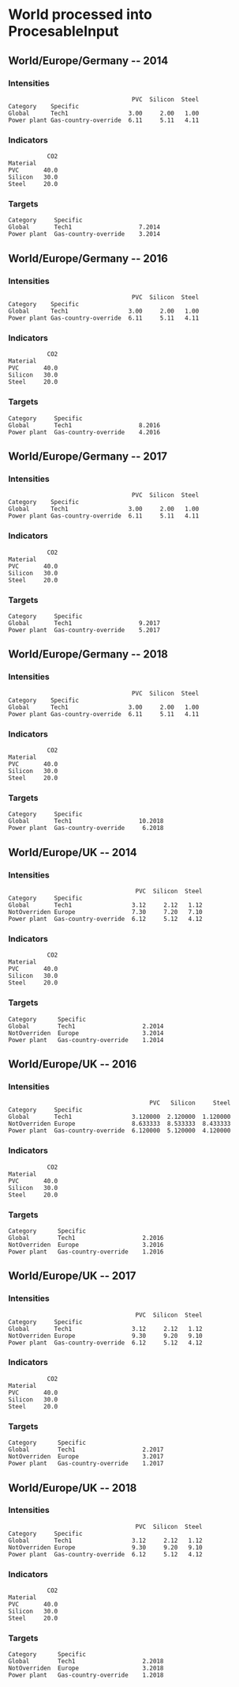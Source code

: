 # World processed into ProcesableInput

## World/Europe/Germany -- 2014
### Intensities
```
                                   PVC  Silicon  Steel
Category    Specific                                  
Global      Tech1                 3.00     2.00   1.00
Power plant Gas-country-override  6.11     5.11   4.11
```

### Indicators
```
           CO2
Material      
PVC       40.0
Silicon   30.0
Steel     20.0
```

### Targets
```
Category     Specific            
Global       Tech1                   7.2014
Power plant  Gas-country-override    3.2014
```

## World/Europe/Germany -- 2016
### Intensities
```
                                   PVC  Silicon  Steel
Category    Specific                                  
Global      Tech1                 3.00     2.00   1.00
Power plant Gas-country-override  6.11     5.11   4.11
```

### Indicators
```
           CO2
Material      
PVC       40.0
Silicon   30.0
Steel     20.0
```

### Targets
```
Category     Specific            
Global       Tech1                   8.2016
Power plant  Gas-country-override    4.2016
```

## World/Europe/Germany -- 2017
### Intensities
```
                                   PVC  Silicon  Steel
Category    Specific                                  
Global      Tech1                 3.00     2.00   1.00
Power plant Gas-country-override  6.11     5.11   4.11
```

### Indicators
```
           CO2
Material      
PVC       40.0
Silicon   30.0
Steel     20.0
```

### Targets
```
Category     Specific            
Global       Tech1                   9.2017
Power plant  Gas-country-override    5.2017
```

## World/Europe/Germany -- 2018
### Intensities
```
                                   PVC  Silicon  Steel
Category    Specific                                  
Global      Tech1                 3.00     2.00   1.00
Power plant Gas-country-override  6.11     5.11   4.11
```

### Indicators
```
           CO2
Material      
PVC       40.0
Silicon   30.0
Steel     20.0
```

### Targets
```
Category     Specific            
Global       Tech1                   10.2018
Power plant  Gas-country-override     6.2018
```

## World/Europe/UK -- 2014
### Intensities
```
                                    PVC  Silicon  Steel
Category     Specific                                  
Global       Tech1                 3.12     2.12   1.12
NotOverriden Europe                7.30     7.20   7.10
Power plant  Gas-country-override  6.12     5.12   4.12
```

### Indicators
```
           CO2
Material      
PVC       40.0
Silicon   30.0
Steel     20.0
```

### Targets
```
Category      Specific            
Global        Tech1                   2.2014
NotOverriden  Europe                  3.2014
Power plant   Gas-country-override    1.2014
```

## World/Europe/UK -- 2016
### Intensities
```
                                        PVC   Silicon     Steel
Category     Specific                                          
Global       Tech1                 3.120000  2.120000  1.120000
NotOverriden Europe                8.633333  8.533333  8.433333
Power plant  Gas-country-override  6.120000  5.120000  4.120000
```

### Indicators
```
           CO2
Material      
PVC       40.0
Silicon   30.0
Steel     20.0
```

### Targets
```
Category      Specific            
Global        Tech1                   2.2016
NotOverriden  Europe                  3.2016
Power plant   Gas-country-override    1.2016
```

## World/Europe/UK -- 2017
### Intensities
```
                                    PVC  Silicon  Steel
Category     Specific                                  
Global       Tech1                 3.12     2.12   1.12
NotOverriden Europe                9.30     9.20   9.10
Power plant  Gas-country-override  6.12     5.12   4.12
```

### Indicators
```
           CO2
Material      
PVC       40.0
Silicon   30.0
Steel     20.0
```

### Targets
```
Category      Specific            
Global        Tech1                   2.2017
NotOverriden  Europe                  3.2017
Power plant   Gas-country-override    1.2017
```

## World/Europe/UK -- 2018
### Intensities
```
                                    PVC  Silicon  Steel
Category     Specific                                  
Global       Tech1                 3.12     2.12   1.12
NotOverriden Europe                9.30     9.20   9.10
Power plant  Gas-country-override  6.12     5.12   4.12
```

### Indicators
```
           CO2
Material      
PVC       40.0
Silicon   30.0
Steel     20.0
```

### Targets
```
Category      Specific            
Global        Tech1                   2.2018
NotOverriden  Europe                  3.2018
Power plant   Gas-country-override    1.2018
```
